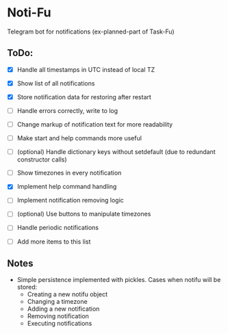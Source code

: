 # Noti-Fu
Telegram bot for notifications (ex-planned-part of Task-Fu)

## ToDo:
- [x] Handle all timestamps in UTC instead of local TZ
- [x] Show list of all notifications
- [x] Store notification data for restoring after restart
- [ ] Handle errors correctly, write to log
- [ ] Change markup of notification text for more readability
- [ ] Make start and help commands more useful
- [ ] (optional) Handle dictionary keys without setdefault (due to redundant constructor calls)
- [ ] Show timezones in every notification
- [x] Implement help command handling
- [ ] Implement notification removing logic
- [ ] (optional) Use buttons to manipulate timezones
- [ ] Handle periodic notifications
- [ ] Add more items to this list


## Notes
- Simple persistence implemented with pickles. Cases when notifu will be stored:
    * Creating a new notifu object
    * Changing a timezone
    * Adding a new notification
    * Removing notification
    * Executing notifications